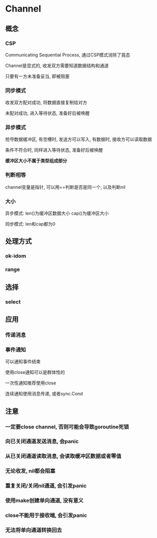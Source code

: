 # Channel

## 概念

### CSP

Communicating Sequential Process, 通过CSP模式消除了竟态

Channel是显式的, 收发双方需要知道数据结构和通道

只要有一方未准备妥当, 即被阻塞

### 同步模式

收发双方配对成功, 将数据直接复制给对方

未配对成功, 进入等待状态, 准备好后被唤醒

### 异步模式

抢夺数据缓冲区, 有空槽时, 发送方可以写入, 有数据时, 接收方可以读取数据

条件不符合时, 同样进入等待状态, 准备好后被唤醒

**缓冲区大小不属于类型组成部分**

### 判断相等

channel变量是指针, 可以用==判断是否是同一个, 以及判断nil

### 大小

异步模式: 
len()为缓冲区数据大小
cap()为缓冲区大小

同步模式:
len和cap都为0

## 处理方式

### ok-idom

### range

## 选择

### select

## 应用

### 传递消息

### 事件通知

可以通知事件结束

使用close通知可以是群体性的

一次性通知推荐使用close

连续通知使用消息传递, 或者sync.Cond


## 注意

### 一定要close channel, 否则可能会导致goroutine死锁

### 向已关闭通道发送消息, 会panic

### 从已关闭通道读取消息, 会读取缓冲区数据或者零值

### 无论收发, nil都会阻塞

### 重复关闭/关闭nil通道, 会引发panic

### 使用make创建单向通道, 没有意义

### close不能用于接收端, 会引发panic

### 无法将单向通道转换回去